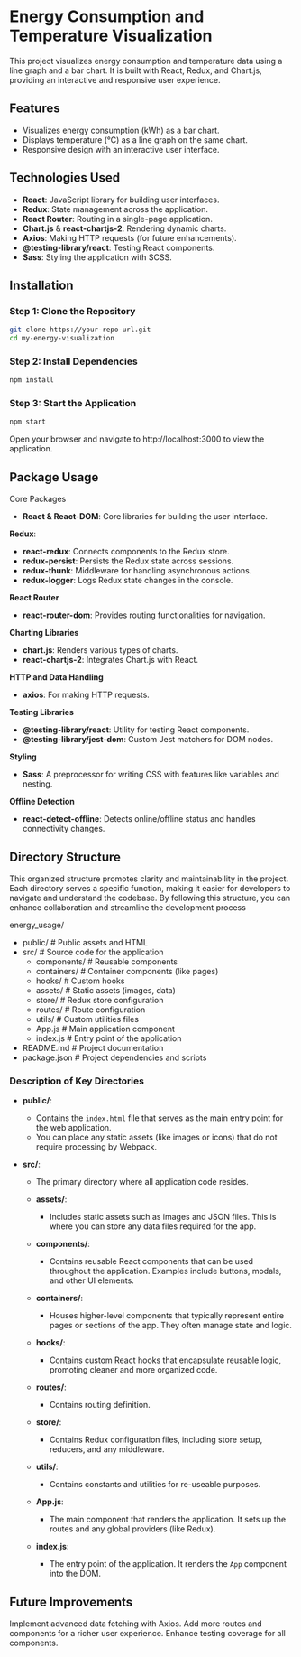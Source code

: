 # Energy Consumption and Temperature Visualization

This project visualizes energy consumption and temperature data using a line graph and a bar chart. It is built with React, Redux, and Chart.js, providing an interactive and responsive user experience.

## Features

- Visualizes energy consumption (kWh) as a bar chart.
- Displays temperature (°C) as a line graph on the same chart.
- Responsive design with an interactive user interface.

## Technologies Used

- **React**: JavaScript library for building user interfaces.
- **Redux**: State management across the application.
- **React Router**: Routing in a single-page application.
- **Chart.js** & **react-chartjs-2**: Rendering dynamic charts.
- **Axios**: Making HTTP requests (for future enhancements).
- **@testing-library/react**: Testing React components.
- **Sass**: Styling the application with SCSS.

## Installation

### Step 1: Clone the Repository

```bash
git clone https://your-repo-url.git
cd my-energy-visualization
```


### Step 2: Install Dependencies
```bash
npm install
```

### Step 3: Start the Application
```bash
npm start
```
Open your browser and navigate to http://localhost:3000 to view the application.

## Package Usage
Core Packages
- **React & React-DOM**: Core libraries for building the user interface.
  
**Redux**:
- **react-redux**: Connects components to the Redux store.
- **redux-persist**: Persists the Redux state across sessions.
- **redux-thunk**: Middleware for handling asynchronous actions.
- **redux-logger**: Logs Redux state changes in the console.
  
**React Router**
- **react-router-dom**: Provides routing functionalities for navigation.
  
**Charting Libraries**
- **chart.js**: Renders various types of charts.
- **react-chartjs-2**: Integrates Chart.js with React.
  
**HTTP and Data Handling**
- **axios**: For making HTTP requests.
  
**Testing Libraries**
- **@testing-library/react**: Utility for testing React components.
- **@testing-library/jest-dom**: Custom Jest matchers for DOM nodes.

**Styling**
- **Sass**: A preprocessor for writing CSS with features like variables and nesting.
  
**Offline Detection**
- **react-detect-offline**: Detects online/offline status and handles connectivity changes.
  
## Directory Structure

This organized structure promotes clarity and maintainability in the project. Each directory serves a specific function, making it easier for developers to navigate and understand the codebase. By following this structure, you can enhance collaboration and streamline the development process

energy_usage/
- public/               # Public assets and HTML 
- src/                  # Source code for the application
  - components/         # Reusable components
  - containers/         # Container components (like pages)
  - hooks/              # Custom hooks
  - assets/             # Static assets (images, data)
  - store/              # Redux store configuration
  - routes/             # Route configuration
  - utils/              # Custom utilities files
  - App.js              # Main application component
  - index.js            # Entry point of the application
- README.md             # Project documentation
- package.json          # Project dependencies and scripts


### Description of Key Directories

- **public/**: 
  - Contains the `index.html` file that serves as the main entry point for the web application.
  - You can place any static assets (like images or icons) that do not require processing by Webpack.

- **src/**: 
  - The primary directory where all application code resides.
  
  - **assets/**: 
    - Includes static assets such as images and JSON files. This is where you can store any data files required for the app.
  
  - **components/**: 
    - Contains reusable React components that can be used throughout the application. Examples include buttons, modals, and other UI elements.
  
  - **containers/**: 
    - Houses higher-level components that typically represent entire pages or sections of the app. They often manage state and logic.
  
  - **hooks/**: 
    - Contains custom React hooks that encapsulate reusable logic, promoting cleaner and more organized code.
  
  - **routes/**: 
    - Contains routing definition.
  
  - **store/**: 
    - Contains Redux configuration files, including store setup, reducers, and any middleware.
  
  - **utils/**: 
    - Contains constants and utilities for re-useable purposes.
  
  - **App.js**: 
    - The main component that renders the application. It sets up the routes and any global providers (like Redux).
  
  - **index.js**: 
    - The entry point of the application. It renders the `App` component into the DOM.


## Future Improvements
Implement advanced data fetching with Axios.
Add more routes and components for a richer user experience.
Enhance testing coverage for all components.

